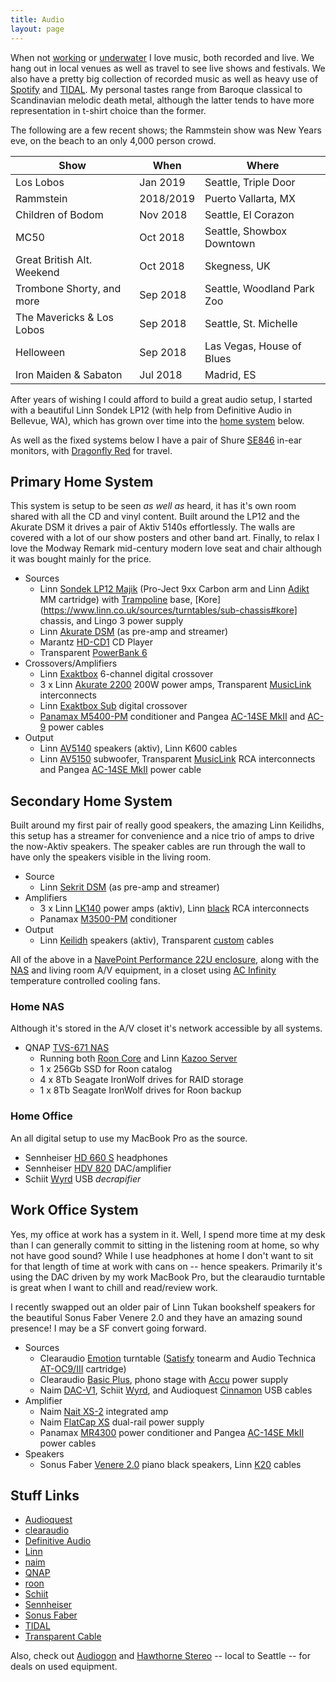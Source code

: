 ```yaml
---
title: Audio
layout: page
---
```


When not [working](work.md) or [underwater](diving.md) I love music, both recorded and live. We 
hang out in local venues as well as travel to see live shows and festivals. We also have a pretty
big collection of recorded music as well as heavy use of [Spotify](https://www.spotify.com/us/) 
and [TIDAL](https://tidal.com/). My personal tastes range from Baroque classical to Scandinavian 
melodic death metal, although the latter tends to have more representation in t-shirt choice 
than the former. 

The following are a few recent shows; the Rammstein show was New Years eve, on the beach to an 
only 4,000 person crowd.

| Show                       | When      | Where                      |
|----------------------------|-----------|----------------------------|
| Los Lobos                  | Jan 2019  | Seattle, Triple Door       |
| Rammstein                  | 2018/2019 | Puerto Vallarta, MX        |
| Children of Bodom          | Nov 2018  | Seattle, El Corazon        |
| MC50                       | Oct 2018  | Seattle, Showbox Downtown  |
| Great British Alt. Weekend | Oct 2018  | Skegness, UK               |
| Trombone Shorty, and more  | Sep 2018 | Seattle, Woodland Park Zoo |
| The Mavericks & Los Lobos  | Sep 2018 | Seattle, St. Michelle      |
| Helloween                  | Sep 2018 | Las Vegas, House of Blues  |
| Iron Maiden & Sabaton      | Jul 2018 | Madrid, ES                 |

After years of wishing I could afford to build a great audio setup, I started with a beautiful
Linn Sondek LP12 (with help from Definitive Audio in Bellevue, WA), which has grown over time
into the [home system](#primary-home-system)  below.

As well as the fixed systems below I have a pair of Shure 
[SE846](https://www.shure.com/americas/products/earphones/se-earphones/se846-sound-isolating-earphones-state-of-the-art) 
in-ear monitors, with [Dragonfly Red](https://www.audioquest.com/dacs/dragonfly/dragonfly-red) 
for travel.

## Primary Home System

This system is setup to be seen _as well as_ heard, it has it's own room shared with all the 
CD and vinyl content. Built around the LP12 and the Akurate DSM it drives a pair of Aktiv
5140s effortlessly. The walls are covered with a lot of our show posters and other band art. 
Finally, to relax I love the Modway Remark mid-century modern love seat and chair although it
was bought mainly for the price.

* Sources
  * Linn [Sondek LP12 Majik](https://www.linn.co.uk/sources/turntables/complete#majik-lp12) (Pro-Ject 9xx Carbon arm and Linn [Adikt](https://www.linn.co.uk/sources/turntables/cartridges#adikt) MM cartridge) with [Trampoline](https://www.linn.co.uk/sources/turntables/baseboards) base, [Kore](https://www.linn.co.uk/sources/turntables/sub-chassis#kore] chassis, and Lingo 3 power supply
  * Linn [Akurate DSM](https://www.linn.co.uk/sources/network-music-players/akurate) (as pre-amp and streamer)
  * Marantz [HD-CD1](https://www.us.marantz.com/us/products/pages/productdetails.aspx?catid=hificomponents&productid=hdcd1) CD Player
  * Transparent [PowerBank 6](http://transparentcable.com/products/show_product.php?recID=68&catID=6&modCAT=1)
* Crossovers/Amplifiers
  * Linn [Exaktbox](https://www.linn.co.uk/speakers-and-amps/upgrades/exaktbox#akurate-exaktbox) 6-channel digital crossover
  * 3 x Linn [Akurate 2200](https://www.linn.co.uk/speakers-and-amps/power-amps/akurate) 200W power amps, Transparent [MusicLink](http://transparentcable.com/products/show_product.php?recID=58&catID=1&perfID=4&modCAT=1) interconnects
  * Linn [Exaktbox Sub](https://www.linn.co.uk/speakers-and-amps/upgrades/exaktbox#exaktbox-sub) digital crossover
  * [Panamax M5400-PM](https://www.panamax.com/product/max-5400-power-management-w-voltage-regulation-2ru-11-outlets-M5400-PM) conditioner and Pangea [AC-14SE MkII](http://pangeaaudio.com/products.html) and [AC-9](http://pangeaaudio.com/products.html) power cables
* Output
  * Linn [AV5140](https://www.stereophile.com/content/linn-av-51-system-sght-review-specifications) speakers (aktiv), Linn K600 cables
  * Linn [AV5150](https://www.stereophile.com/content/linn-av-51-system-sght-review-specifications) subwoofer, Transparent [MusicLink](http://transparentcable.com/products/show_product.php?recID=58&catID=1&perfID=4&modCAT=1) RCA interconnects and Pangea [AC-14SE MkII](http://pangeaaudio.com/products.html) power cable

## Secondary Home System

Built around my first pair of really good speakers, the amazing Linn Keilidhs, this setup has
a streamer for convenience and a nice trio of amps to drive the now-Aktiv speakers. The speaker
cables are run through the wall to have only the speakers visible in the living room.

* Source
  * Linn [Sekrit DSM](http://docs.linn.co.uk/wiki/index.php/Sekrit_DSM) (as pre-amp and streamer)
* Amplifiers
  * 3 x Linn [LK140](http://docs.linn.co.uk/wiki/images/3/39/Lk85_lk140_info.pdf) power amps (aktiv), Linn [black](https://www.linn.co.uk/speakers-and-amps/accessories/interconnect-cables#black-interconnects) RCA interconnects
  * Panamax [M3500-PM](https://www.panamax.com/product/max-5300-power-management-2ru-11-outlets-M5300-PM) conditioner
* Output
  * Linn [Keilidh](http://www.highfidelityreview.com/linn-keilidhs-compact-tower-speakers.html) speakers (aktiv), Transparent [custom](http://transparentcable.com/products/show_product.php?recID=92&catID=4&perfID=1&modCAT=1) cables

All of the above in a [NavePoint Performance 22U enclosure](https://www.navepoint.com/navepoint-22u-600mm-depth-networking-cabinet-performance-series.html), along with the [NAS](#home-nas) and living room A/V equipment, in a closet using [AC Infinity](https://www.acinfinity.com/quiet-cabinet-fans/) temperature controlled cooling fans.

### Home NAS

Although it's stored in the A/V closet it's network accessible by all systems.

* QNAP [TVS-671 NAS](https://www.qnap.com/en/product/tvs-671)
  * Running both [Roon Core](https://kb.roonlabs.com/Roon_Server_on_NAS) and Linn [Kazoo Server](https://www.linn.co.uk/software)
  * 1 x 256Gb SSD for Roon catalog
  * 4 x 8Tb Seagate IronWolf drives for RAID storage
  * 1 x 8Tb Seagate IronWolf drives for Roon backup

### Home Office

An all digital setup to use my MacBook Pro as the source.

* Sennheiser [HD 660 S](https://en-us.sennheiser.com/headphones-audiophile-high-end-hd-660-s) headphones
* Sennheiser [HDV 820](https://en-us.sennheiser.com/digital-headphones-amplifier-hdv-820) DAC/amplifier 
* Schiit [Wyrd](https://www.schiit.com/products/wyrd) USB _decrapifier_

## Work Office System

Yes, my office at work has a system in it. Well, I spend more time at my desk than I can generally 
commit to sitting in the listening room at home, so why not have good sound? While I use headphones
at home I don't want to sit for that length of time at work with cans on -- hence  speakers. 
Primarily it's using the DAC driven by my work MacBook Pro, but the clearaudio turntable is great 
when I want to chill and read/review work.

I recently swapped out an older pair of Linn Tukan bookshelf speakers for the beautiful Sonus Faber
Venere 2.0 and they have an amazing sound presence! I may be a SF convert going forward.

* Sources
  * Clearaudio [Emotion](https://clearaudio.de/en/products/turntables-emotion_se.php) turntable ([Satisfy](https://clearaudio.de/de/_archive/tonearms-satisfy.php) tonearm and Audio Technica [AT-OC9/III](https://eu.audio-technica.com/AT-OC9III) cartridge)
  * Clearaudio [Basic Plus](https://clearaudio.de/en/_archive/electronics-basic+.php), phono stage with [Accu](https://clearaudio.de/en/products/electronics-accu_power_supply+.php) power supply
  * Naim [DAC-V1](https://www.naimaudio.com/product/dac-v1), Schiit [Wyrd](https://www.schiit.com/products/wyrd), and Audioquest [Cinnamon](https://www.audioquest.com/cables/digital-cables/usb-a-to-b/cinnamon) USB cables
* Amplifier
  * Naim [Nait XS-2](https://www.naimaudio.com/product/nait-xs-2) integrated amp
  * Naim [FlatCap XS](https://www.naimaudio.com/product/flatcap-xs) dual-rail power supply
  * Panamax [MR4300](https://www.panamax.com/product/mr4300-power-management-MR4300) power conditioner and Pangea [AC-14SE MkII](http://pangeaaudio.com/products.html) power cables
* Speakers
  * Sonus Faber [Venere 2.0](https://www.sonusfaber.com/en/products/venere-20/) piano black speakers, Linn [K20](https://www.linn.co.uk/speakers-and-amps/accessories/speaker-cable#k20) cables

## Stuff Links

* [Audioquest](https://www.audioquest.com/)
* [clearaudio](https://clearaudio.de/en/direct/index.php)
* [Definitive Audio](https://definitive.com/)
* [Linn](https://www.linn.co.uk/)
* [naim](https://www.naimaudio.com/)
* [QNAP](https://www.qnap.com/en-us/)
* [roon](https://roonlabs.com/)
* [Schiit](https://www.schiit.com/)
* [Sennheiser](https://en-us.sennheiser.com/)
* [Sonus Faber](https://www.sonusfaber.com/en/)
* [TIDAL](https://tidal.com/)
* [Transparent Cable](https://www.transparentcable.com/)

Also, check out [Audiogon](https://www.audiogon.com/) and [Hawthorne Stereo](http://hawthornestereo.com/) -- local to Seattle -- for deals on used equipment.

